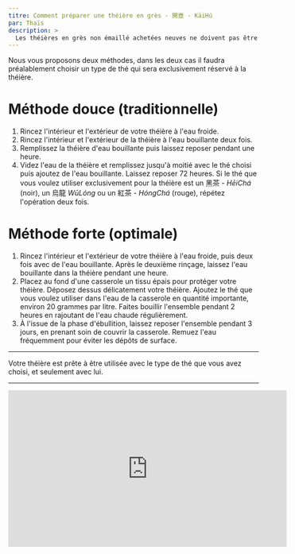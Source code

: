 ```yaml
---
titre: Comment préparer une théière en grès - 開壺 - KāiHú 
par: Thaïs
description: >
  Les théières en grès non émaillé achetées neuves ne doivent pas être utilisées sans préparation initiale.
---
```


Nous vous proposons deux méthodes, dans les deux cas il faudra préalablement choisir un type de thé qui sera exclusivement réservé à la théière. 

# Méthode douce (traditionnelle)

1. Rincez l'intérieur et l'extérieur de votre théière à l'eau froide.
2. Rincez l'intérieur et l'extérieur de la théière à l'eau bouillante deux fois. 
3. Remplissez la théière d'eau bouillante puis laissez reposer pendant une heure. 
4. Videz l'eau de la théière et remplissez jusqu'à moitié avec le thé choisi puis ajoutez de l'eau bouillante. Laissez reposer 72 heures. Si le thé que vous voulez utiliser exclusivement pour la théière est un 黑茶 - _HēiChá_ (noir), un 烏龍 _WūLóng_ ou un 紅茶 - _HóngChá_ (rouge), répétez l'opération deux fois.

# Méthode forte (optimale)

1. Rincez l'intérieur et l'extérieur de votre théière à l'eau froide, puis deux fois avec de l'eau bouillante. Après le deuxième rinçage, laissez l'eau bouillante dans la théière pendant une heure. 
2. Placez au fond d'une casserole un tissu épais pour protéger votre théière. Déposez dessus délicatement votre théière.  Ajoutez le thé que vous voulez utiliser dans l'eau de la casserole en quantité importante, environ 20 grammes par litre. Faites bouillir l'ensemble pendant 2 heures en rajoutant de l'eau chaude régulièrement.
3. À l'issue de la phase d'ébullition, laissez reposer l'ensemble pendant 3 jours, en prenant soin de couvrir la casserole. Remuez l'eau fréquemment pour éviter les dépôts de surface. 

---

Votre théière est prête à être utilisée avec le type de thé que vous avez choisi, et seulement avec lui.

---
  
<iframe width="560" height="315" src="https://www.youtube.com/embed/FS31ws3NIMc" title="YouTube video player" frameborder="0" allow="accelerometer; autoplay; clipboard-write; encrypted-media; gyroscope; picture-in-picture" allowfullscreen></iframe>
